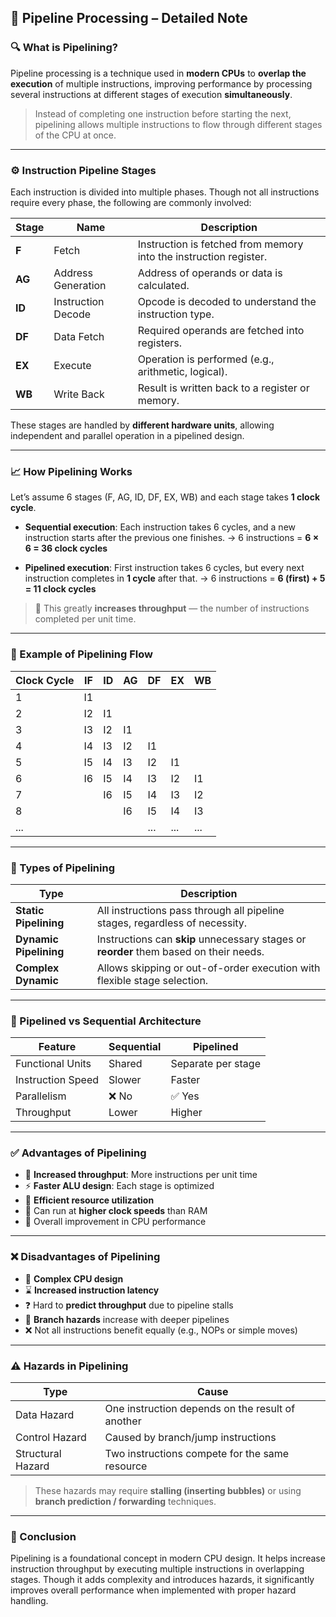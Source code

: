 

## 📘 Pipeline Processing – Detailed Note

### 🔍 What is Pipelining?

Pipeline processing is a technique used in **modern CPUs** to **overlap the execution** of multiple instructions, improving performance by processing several instructions at different stages of execution **simultaneously**.

> Instead of completing one instruction before starting the next, pipelining allows multiple instructions to flow through different stages of the CPU at once.

---

### ⚙️ Instruction Pipeline Stages

Each instruction is divided into multiple phases. Though not all instructions require every phase, the following are commonly involved:

| Stage  | Name               | Description                                                       |
| ------ | ------------------ | ----------------------------------------------------------------- |
| **F**  | Fetch              | Instruction is fetched from memory into the instruction register. |
| **AG** | Address Generation | Address of operands or data is calculated.                        |
| **ID** | Instruction Decode | Opcode is decoded to understand the instruction type.             |
| **DF** | Data Fetch         | Required operands are fetched into registers.                     |
| **EX** | Execute            | Operation is performed (e.g., arithmetic, logical).               |
| **WB** | Write Back         | Result is written back to a register or memory.                   |

These stages are handled by **different hardware units**, allowing independent and parallel operation in a pipelined design.

---

### 📈 How Pipelining Works

Let’s assume 6 stages (F, AG, ID, DF, EX, WB) and each stage takes **1 clock cycle**.

* **Sequential execution**: Each instruction takes 6 cycles, and a new instruction starts after the previous one finishes.
  → 6 instructions = **6 × 6 = 36 clock cycles**

* **Pipelined execution**: First instruction takes 6 cycles, but every next instruction completes in **1 cycle** after that.
  → 6 instructions = **6 (first) + 5 = 11 clock cycles**

> 📌 This greatly **increases throughput** — the number of instructions completed per unit time.

---

### 🧮 Example of Pipelining Flow

| Clock Cycle | IF | ID | AG | DF  | EX  | WB  |
| ----------- | -- | -- | -- | --- | --- | --- |
| 1           | I1 |    |    |     |     |     |
| 2           | I2 | I1 |    |     |     |     |
| 3           | I3 | I2 | I1 |     |     |     |
| 4           | I4 | I3 | I2 | I1  |     |     |
| 5           | I5 | I4 | I3 | I2  | I1  |     |
| 6           | I6 | I5 | I4 | I3  | I2  | I1  |
| 7           |    | I6 | I5 | I4  | I3  | I2  |
| 8           |    |    | I6 | I5  | I4  | I3  |
| ...         |    |    |    | ... | ... | ... |

---

### 🧰 Types of Pipelining

| Type                   | Description                                                                            |
| ---------------------- | -------------------------------------------------------------------------------------- |
| **Static Pipelining**  | All instructions pass through all pipeline stages, regardless of necessity.            |
| **Dynamic Pipelining** | Instructions can **skip** unnecessary stages or **reorder** them based on their needs. |
| **Complex Dynamic**    | Allows skipping or out-of-order execution with flexible stage selection.               |

---

### 🧠 Pipelined vs Sequential Architecture

| Feature           | Sequential | Pipelined          |
| ----------------- | ---------- | ------------------ |
| Functional Units  | Shared     | Separate per stage |
| Instruction Speed | Slower     | Faster             |
| Parallelism       | ❌ No       | ✅ Yes              |
| Throughput        | Lower      | Higher             |

---

### ✅ Advantages of Pipelining

* 🔄 **Increased throughput**: More instructions per unit time
* ⚡ **Faster ALU design**: Each stage is optimized
* 🧠 **Efficient resource utilization**
* 💾 Can run at **higher clock speeds** than RAM
* 🔼 Overall improvement in CPU performance

---

### ❌ Disadvantages of Pipelining

* 🧩 **Complex CPU design**
* ⌛ **Increased instruction latency**
* ❓ Hard to **predict throughput** due to pipeline stalls
* 🚧 **Branch hazards** increase with deeper pipelines
* ❌ Not all instructions benefit equally (e.g., NOPs or simple moves)

---

### ⚠️ Hazards in Pipelining

| Type              | Cause                                            |
| ----------------- | ------------------------------------------------ |
| Data Hazard       | One instruction depends on the result of another |
| Control Hazard    | Caused by branch/jump instructions               |
| Structural Hazard | Two instructions compete for the same resource   |

> These hazards may require **stalling (inserting bubbles)** or using **branch prediction / forwarding** techniques.

---

### 🧾 Conclusion

Pipelining is a foundational concept in modern CPU design. It helps increase instruction throughput by executing multiple instructions in overlapping stages. Though it adds complexity and introduces hazards, it significantly improves overall performance when implemented with proper hazard handling.


